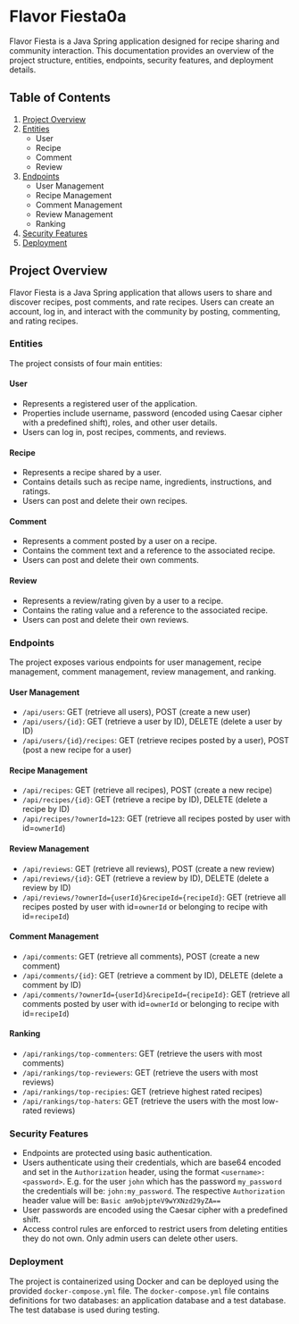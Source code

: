# Flavor Fiesta0a

Flavor Fiesta is a Java Spring application designed for recipe sharing and community interaction. This documentation provides an overview of the project structure, entities, endpoints, security features, and deployment details.

## Table of Contents

1. [Project Overview](#project-overview)
2. [Entities](#Entities)
    - User
    - Recipe
    - Comment
    - Review
3. [Endpoints](#endpoints)
    - User Management
    - Recipe Management
    - Comment Management
    - Review Management
    - Ranking
4. [Security Features](#security-features)
5. [Deployment](#deployment)

## Project Overview

Flavor Fiesta is a Java Spring application that allows users to share and discover recipes, post comments, and rate recipes. Users can create an account, log in, and interact with the community by posting, commenting, and rating recipes.

### Entities

The project consists of four main entities:

#### User

- Represents a registered user of the application.
- Properties include username, password (encoded using Caesar cipher with a predefined shift), roles, and other user details.
- Users can log in, post recipes, comments, and reviews.

#### Recipe

- Represents a recipe shared by a user.
- Contains details such as recipe name, ingredients, instructions, and ratings.
- Users can post and delete their own recipes.

#### Comment

- Represents a comment posted by a user on a recipe.
- Contains the comment text and a reference to the associated recipe.
- Users can post and delete their own comments.

#### Review

- Represents a review/rating given by a user to a recipe.
- Contains the rating value and a reference to the associated recipe.
- Users can post and delete their own reviews.

### Endpoints

The project exposes various endpoints for user management, recipe management, comment management, review management, and ranking.

#### User Management

- `/api/users`: GET (retrieve all users), POST (create a new user)
- `/api/users/{id}`: GET (retrieve a user by ID), DELETE (delete a user by ID)
- `/api/users/{id}/recipes`: GET (retrieve recipes posted by a user), POST (post a new recipe for a user)

#### Recipe Management

- `/api/recipes`: GET (retrieve all recipes), POST (create a new recipe)
- `/api/recipes/{id}`: GET (retrieve a recipe by ID), DELETE (delete a recipe by ID)
- `/api/recipes/?ownerId=123`: GET (retrieve all recipes posted by user with id=`ownerId`)

#### Review Management

- `/api/reviews`: GET (retrieve all reviews), POST (create a new review)
- `/api/reviews/{id}`: GET (retrieve a review by ID), DELETE (delete a review by ID)
- `/api/reviews/?ownerId={userId}&recipeId={recipeId}`: GET (retrieve all recipes posted by user with id=`ownerId` or belonging to recipe with id=`recipeId`)

#### Comment Management

- `/api/comments`: GET (retrieve all comments), POST (create a new comment)
- `/api/comments/{id}`: GET (retrieve a comment by ID), DELETE (delete a comment by ID)
- `/api/comments/?ownerId={userId}&recipeId={recipeId}`: GET (retrieve all comments posted by user with id=`ownerId` or belonging to recipe with id=`recipeId`)


#### Ranking

- `/api/rankings/top-commenters`: GET (retrieve the users with most comments)
- `/api/rankings/top-reviewers`: GET (retrieve the users with most reviews)
- `/api/rankings/top-recipies`: GET (retrieve highest rated recipes)
- `/api/rankings/top-haters`: GET (retrieve the users with the most low-rated reviews)

### Security Features

- Endpoints are protected using basic authentication.
- Users authenticate using their credentials, which are base64 encoded and set in the `Authorization` header, using the format `<username>:<password>`. E.g. for the user `john` which has the password `my_password` the credentials will be: `john:my_password`. The respective `Authorization` header value will be: `Basic am9objpteV9wYXNzd29yZA==`
- User passwords are encoded using the Caesar cipher with a predefined shift.
- Access control rules are enforced to restrict users from deleting entities they do not own. Only admin users can delete other users.

### Deployment

The project is containerized using Docker and can be deployed using the provided `docker-compose.yml` file. The `docker-compose.yml` file contains definitions for two databases: an application database and a test database. The test database is used during testing.
